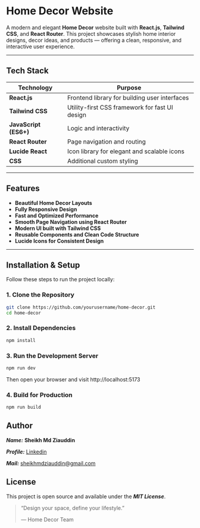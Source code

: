 #  Home Decor Website

A modern and elegant **Home Decor** website built with **React.js**, **Tailwind CSS**, and **React Router**.
This project showcases stylish home interior designs, decor ideas, and products — offering a clean, responsive, and interactive user experience.

---

##  Tech Stack


| Technology            | Purpose                                        |
| ----------------------- | ------------------------------------------------ |
| **React.js**          | Frontend library for building user interfaces  |
| **Tailwind CSS**      | Utility-first CSS framework for fast UI design |
| **JavaScript (ES6+)** | Logic and interactivity                        |
| **React Router**      | Page navigation and routing                    |
| **Lucide React**      | Icon library for elegant and scalable icons    |
| **CSS**               | Additional custom styling                      |

---

##  Features

-  **Beautiful Home Decor Layouts**
-  **Fully Responsive Design**
-  **Fast and Optimized Performance**
-  **Smooth Page Navigation using React Router**
-  **Modern UI built with Tailwind CSS**
-  **Reusable Components and Clean Code Structure**
-  **Lucide Icons for Consistent Design**


---

##  Installation & Setup

Follow these steps to run the project locally:

### 1. Clone the Repository

```bash
git clone https://github.com/yourusername/home-decor.git
cd home-decor
```

### 2. Install Dependencies

```bash
npm install
```

### 3. Run the Development Server

```bash
npm run dev
```

Then open your browser and visit  http://localhost:5173

### 4. Build for Production

```bash
npm run build
```

##  Author

***Name:*** **Sheikh Md Ziauddin**

***Profile:***  [Linkedin](https://www.linkedin.com/in/sheikh-ziauddin/)

***Mail:***  sheikhmdziauddin@gmail.com

##  License

This project is open source and available under the ***MIT License***.


>  “Design your space, define your lifestyle.”
>
>
> — Home Decor Team
